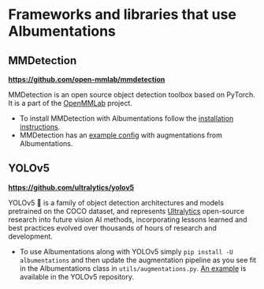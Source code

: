 # Frameworks and libraries that use Albumentations

## MMDetection

**https://github.com/open-mmlab/mmdetection**

MMDetection is an open source object detection toolbox based on PyTorch. It is a part of the [OpenMMLab](https://openmmlab.com/) project.

- To install MMDetection with Albumentations follow the [installation instructions](https://github.com/open-mmlab/mmdetection/blob/master/docs/get_started.md#install-mmdetection).
- MMDetection has an [example config](https://github.com/open-mmlab/mmdetection/tree/master/configs/albu_example) with augmentations from Albumentations.


## YOLOv5

**https://github.com/ultralytics/yolov5**

YOLOv5 🚀 is a family of object detection architectures and models pretrained on the COCO dataset, and represents [Ultralytics](https://ultralytics.com/) open-source research into future vision AI methods, incorporating lessons learned and best practices evolved over thousands of hours of research and development.

- To use Albumentations along with YOLOv5 simply `pip install -U albumentations` and then update the augmentation pipeline as you see fit in the Albumentations class in `utils/augmentations.py`. [An example](https://github.com/ultralytics/yolov5/pull/3882) is available in the YOLOv5 repository.
